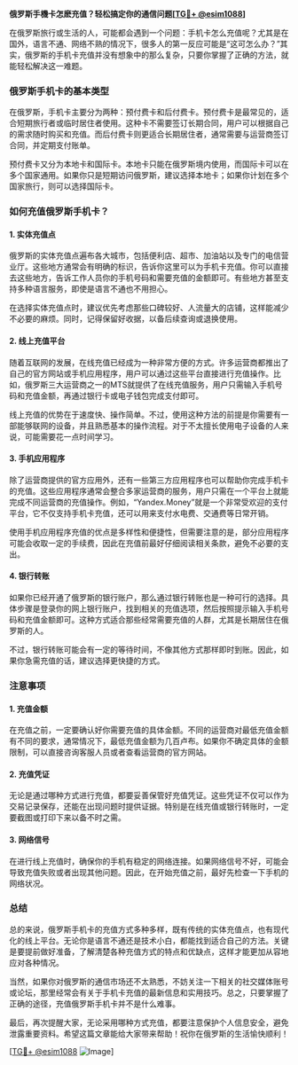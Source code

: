 **俄罗斯手機卡怎麽充值？轻松搞定你的通信问题[[TG💪+ @esim1088](https://t.me/s/esim1088)]**

在俄罗斯旅行或生活的人，可能都会遇到一个问题：手机卡怎么充值呢？尤其是在国外，语言不通、网络不熟的情况下，很多人的第一反应可能是“这可怎么办？”其实，俄罗斯的手机卡充值并没有想象中的那么复杂，只要你掌握了正确的方法，就能轻松解决这一难题。

### **俄罗斯手机卡的基本类型**
在俄罗斯，手机卡主要分为两种：预付费卡和后付费卡。预付费卡是最常见的，适合短期旅行者或临时居住者使用。这种卡不需要签订长期合同，用户可以根据自己的需求随时购买和充值。而后付费卡则更适合长期居住者，通常需要与运营商签订合同，并定期支付账单。

预付费卡又分为本地卡和国际卡。本地卡只能在俄罗斯境内使用，而国际卡可以在多个国家通用。如果你只是短期访问俄罗斯，建议选择本地卡；如果你计划在多个国家旅行，则可以选择国际卡。

### **如何充值俄罗斯手机卡？**

#### **1. 实体充值点**
俄罗斯的实体充值点遍布各大城市，包括便利店、超市、加油站以及专门的电信营业厅。这些地方通常会有明确的标识，告诉你这里可以为手机卡充值。你可以直接去这些地方，告诉工作人员你的手机号码和需要充值的金额即可。有些地方甚至支持多种语言服务，即使是语言不通也不用担心。

在选择实体充值点时，建议优先考虑那些口碑较好、人流量大的店铺，这样能减少不必要的麻烦。同时，记得保留好收据，以备后续查询或退换使用。

#### **2. 线上充值平台**
随着互联网的发展，在线充值已经成为一种非常方便的方式。许多运营商都推出了自己的官方网站或手机应用程序，用户可以通过这些平台直接进行充值操作。比如，俄罗斯三大运营商之一的MTS就提供了在线充值服务，用户只需输入手机号码和充值金额，再通过银行卡或电子钱包完成支付即可。

线上充值的优势在于速度快、操作简单。不过，使用这种方法的前提是你需要有一部能够联网的设备，并且熟悉基本的操作流程。对于不太擅长使用电子设备的人来说，可能需要花一点时间学习。

#### **3. 手机应用程序**
除了运营商提供的官方应用外，还有一些第三方应用程序也可以帮助你完成手机卡的充值。这些应用程序通常会整合多家运营商的服务，用户只需在一个平台上就能完成不同运营商的充值操作。例如，“Yandex.Money”就是一个非常受欢迎的支付平台，它不仅支持手机卡充值，还可以用来支付水电费、交通费等日常开销。

使用手机应用程序充值的优点是多样性和便捷性，但需要注意的是，部分应用程序可能会收取一定的手续费，因此在充值前最好仔细阅读相关条款，避免不必要的支出。

#### **4. 银行转账**
如果你已经开通了俄罗斯的银行账户，那么通过银行转账也是一种可行的选择。具体步骤是登录你的网上银行账户，找到相关的充值选项，然后按照提示输入手机号码和充值金额即可。这种方式适合那些经常需要充值的人群，尤其是长期居住在俄罗斯的人。

不过，银行转账可能会有一定的等待时间，不像其他方式那样即时到账。因此，如果你急需充值的话，建议选择更快捷的方式。

### **注意事项**

#### **1. 充值金额**
在充值之前，一定要确认好你需要充值的具体金额。不同的运营商对最低充值金额有不同的要求，通常情况下，最低充值金额为几百卢布。如果你不确定具体的金额限制，可以直接咨询客服人员或者查看运营商的官方网站。

#### **2. 充值凭证**
无论是通过哪种方式进行充值，都要妥善保管好充值凭证。这些凭证不仅可以作为交易记录保存，还能在出现问题时提供证据。特别是在线充值或银行转账时，一定要截图或打印下来以备不时之需。

#### **3. 网络信号**
在进行线上充值时，确保你的手机有稳定的网络连接。如果网络信号不好，可能会导致充值失败或者出现其他问题。因此，在开始充值之前，最好先检查一下手机的网络状况。

### **总结**
总的来说，俄罗斯手机卡的充值方式多种多样，既有传统的实体充值点，也有现代化的线上平台。无论你是语言不通还是技术小白，都能找到适合自己的方法。关键是要提前做好准备，了解清楚各种充值方式的特点和优缺点，这样才能更加从容地应对各种情况。

当然，如果你对俄罗斯的通信市场还不太熟悉，不妨关注一下相关的社交媒体账号或论坛，那里经常会有关于手机卡充值的最新信息和实用技巧。总之，只要掌握了正确的途径，充值俄罗斯手机卡并不是什么难事。

最后，再次提醒大家，无论采用哪种方式充值，都要注意保护个人信息安全，避免泄露重要资料。希望这篇文章能给大家带来帮助！祝你在俄罗斯的生活愉快顺利！

[[TG💪+ @esim1088](https://t.me/s/esim1088) ![Image](https://i.postimg.cc/4NQfJmqS/Snipaste-2025-05-13-00-14-12.png)]